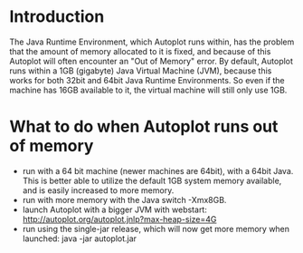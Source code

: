 # Introduction

The Java Runtime Environment, which Autoplot runs within, has the
problem that the amount of memory allocated to it is fixed, and because
of this Autoplot will often encounter an "Out of Memory" error. By
default, Autoplot runs within a 1GB (gigabyte) Java Virtual Machine
(JVM), because this works for both 32bit and 64bit Java Runtime
Environments. So even if the machine has 16GB available to it, the
virtual machine will still only use 1GB.

# What to do when Autoplot runs out of memory

  - run with a 64 bit machine (newer machines are 64bit), with a 64bit
    Java. This is better able to utilize the default 1GB system memory
    available, and is easily increased to more memory.
  - run with more memory with the Java switch -Xmx8GB.
  - launch Autoplot with a bigger JVM with webstart:
    <http://autoplot.org/autoplot.jnlp?max-heap-size=4G>
  - run using the single-jar release, which will now get more memory
    when launched: java -jar autoplot.jar

